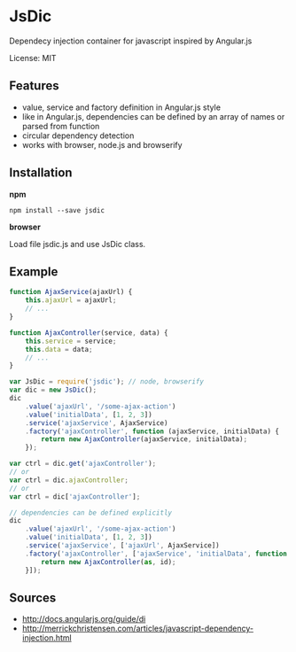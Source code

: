 JsDic
=====

Dependecy injection container for javascript inspired by Angular.js

License: MIT

Features
--------
* value, service and factory definition in Angular.js style
* like in Angular.js, dependencies can be defined by an array of names or parsed from function
* circular dependency detection
* works with browser, node.js and browserify

Installation
------------

**npm**

    npm install --save jsdic

**browser**

Load file jsdic.js and use JsDic class.

Example
-------

```js
function AjaxService(ajaxUrl) {
	this.ajaxUrl = ajaxUrl;
	// ...
}

function AjaxController(service, data) {
	this.service = service;
	this.data = data;
	// ...
}

var JsDic = require('jsdic'); // node, browserify
var dic = new JsDic();
dic
	.value('ajaxUrl', '/some-ajax-action')
	.value('initialData', [1, 2, 3])
	.service('ajaxService', AjaxService)
	.factory('ajaxController', function (ajaxService, initialData) {
		return new AjaxController(ajaxService, initialData);
	});

var ctrl = dic.get('ajaxController');
// or
var ctrl = dic.ajaxController;
// or
var ctrl = dic['ajaxController'];

// dependencies can be defined explicitly
dic
	.value('ajaxUrl', '/some-ajax-action')
	.value('initialData', [1, 2, 3])
	.service('ajaxService', ['ajaxUrl', AjaxService])
	.factory('ajaxController', ['ajaxService', 'initialData', function (as, id) {
		return new AjaxController(as, id);
	}]);
```

Sources
-------

* http://docs.angularjs.org/guide/di
* http://merrickchristensen.com/articles/javascript-dependency-injection.html
